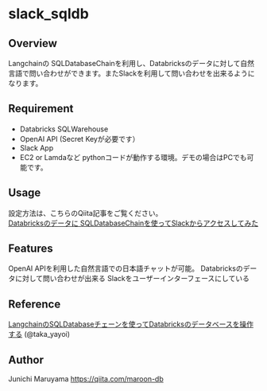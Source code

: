 # slack_sqldb

## Overview
Langchainの SQLDatabaseChainを利用し、Databricksのデータに対して自然言語で問い合わせができます。またSlackを利用して問い合わせを出来るようになります。

## Requirement
- Databricks SQLWarehouse　　
- OpenAI API (Secret Keyが必要です）
- Slack App
- EC2 or Lamdaなど pythonコードが動作する環境。デモの場合はPCでも可能です。

## Usage
設定方法は、こちらのQiita記事をご覧ください。<br>
[Databricksのデータに SQLDatabaseChainを使ってSlackからアクセスしてみた](https://qiita.com/maroon-db/items/ed862592efb65b06d2a9)

## Features
OpenAI APIを利用した自然言語での日本語チャットが可能。
Databricksのデータに対して問い合わせが出来る
Slackをユーザーインターフェースにしている

## Reference
[LangchainのSQLDatabaseチェーンを使ってDatabricksのデータベースを操作する](https://qiita.com/taka_yayoi/items/164d195efb5e2625b832) (@taka_yayoi)

## Author
Junichi Maruyama
https://qiita.com/maroon-db

